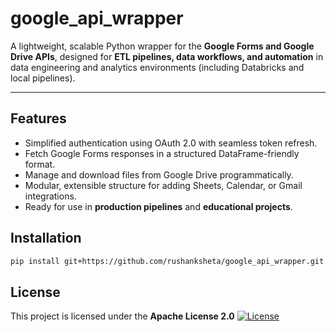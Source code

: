 # google_api_wrapper

A lightweight, scalable Python wrapper for the **Google Forms and Google Drive APIs**, designed for **ETL pipelines, data workflows, and automation** in data engineering and analytics environments (including Databricks and local pipelines).

---

## Features

- Simplified authentication using OAuth 2.0 with seamless token refresh.  
- Fetch Google Forms responses in a structured DataFrame-friendly format.  
- Manage and download files from Google Drive programmatically.  
- Modular, extensible structure for adding Sheets, Calendar, or Gmail integrations.  
- Ready for use in **production pipelines** and **educational projects**.


## Installation

```bash
pip install git+https://github.com/rushanksheta/google_api_wrapper.git
```

## License

This project is licensed under the **Apache License 2.0**
[![License](https://img.shields.io/badge/License-Apache_2.0-blue.svg)](LICENSE)

